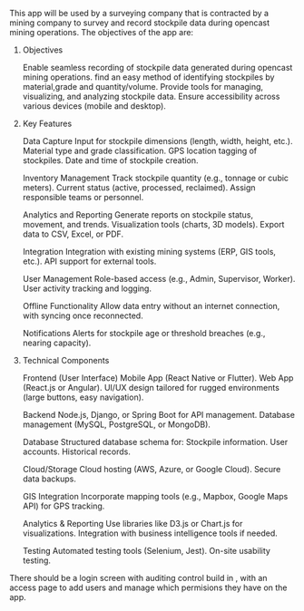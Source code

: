 This app will be used by a surveying company that is contracted by a mining company to survey and record stockpile data during opencast mining operations.
The objectives of the app are:

1. Objectives

    Enable seamless recording of stockpile data generated during opencast mining operations.
    find an easy method of identifying stockpiles by material,grade and quantity/volume.
    Provide tools for managing, visualizing, and analyzing stockpile data.
    Ensure accessibility across various devices (mobile and desktop).

2. Key Features

    Data Capture
        Input for stockpile dimensions (length, width, height, etc.).
        Material type and grade classification.
        GPS location tagging of stockpiles.
        Date and time of stockpile creation.

    Inventory Management
        Track stockpile quantity (e.g., tonnage or cubic meters).
        Current status (active, processed, reclaimed).
        Assign responsible teams or personnel.

    Analytics and Reporting
        Generate reports on stockpile status, movement, and trends.
        Visualization tools (charts, 3D models).
        Export data to CSV, Excel, or PDF.

    Integration
        Integration with existing mining systems (ERP, GIS tools, etc.).
        API support for external tools.

    User Management
        Role-based access (e.g., Admin, Supervisor, Worker).
        User activity tracking and logging.

    Offline Functionality
        Allow data entry without an internet connection, with syncing once reconnected.

    Notifications
        Alerts for stockpile age or threshold breaches (e.g., nearing capacity).

3. Technical Components

    Frontend (User Interface)
        Mobile App (React Native or Flutter).
        Web App (React.js or Angular).
        UI/UX design tailored for rugged environments (large buttons, easy navigation).

    Backend
        Node.js, Django, or Spring Boot for API management.
        Database management (MySQL, PostgreSQL, or MongoDB).

    Database
        Structured database schema for:
            Stockpile information.
            User accounts.
            Historical records.

    Cloud/Storage
        Cloud hosting (AWS, Azure, or Google Cloud).
        Secure data backups.

    GIS Integration
        Incorporate mapping tools (e.g., Mapbox, Google Maps API) for GPS tracking.

    Analytics & Reporting
        Use libraries like D3.js or Chart.js for visualizations.
        Integration with business intelligence tools if needed.

    Testing
        Automated testing tools (Selenium, Jest).
        On-site usability testing.

There should be a login screen with auditing control build in , with an access page to add users and manage which permisions they have on the app.




